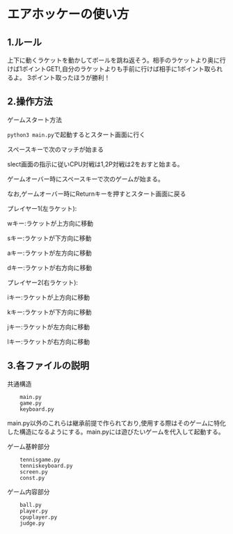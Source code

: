 # エアホッケーの使い方
## 1.ルール
上下に動くラケットを動かしてボールを跳ね返そう。相手のラケットより奥に行けば1ポイントGET!,自分のラケットよりも手前に行けば相手に1ポイント取られるよ。
3ポイント取ったほうが勝利！

## 2.操作方法
ゲームスタート方法

`python3 main.py`で起動するとスタート画面に行く

スペースキーで次のマッチが始まる

slect画面の指示に従いCPU対戦は1,2P対戦は2をおすと始まる。

ゲームオーバー時にスペースキーで次のゲームが始まる。

なお,ゲームオーバー時にReturnキーを押すとスタート画面に戻る

プレイヤー1(左ラケット):

wキー:ラケットが上方向に移動

sキー:ラケットが下方向に移動

aキー:ラケットが左方向に移動

dキー:ラケットが右方向に移動


プレイヤー2(右ラケット):

iキー:ラケットが上方向に移動

kキー:ラケットが下方向に移動

jキー:ラケットが左方向に移動

lキー:ラケットが右方向に移動

## 3.各ファイルの説明
共通構造
```html:File
    main.py
    game.py
    keyboard.py
```

main.py以外のこれらは継承前提で作られており,使用する際はそのゲームに特化した構造になるようにする。main.pyには遊びたいゲームを代入して起動する。

ゲーム基幹部分
```html:File
    tennisgame.py
    tenniskeyboard.py
    screen.py
    const.py
```

ゲーム内容部分
```html:File
    ball.py
    player.py
    cpuplayer.py
    judge.py
```